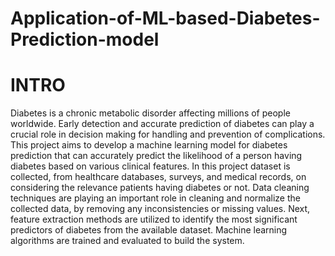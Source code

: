 # Application-of-ML-based-Diabetes-Prediction-model

# INTRO 
Diabetes is a chronic metabolic disorder affecting millions of people worldwide.
Early detection and accurate prediction of diabetes can play a crucial role in
decision making for handling and prevention of complications. This project aims
to develop a machine learning model for diabetes prediction that can accurately
predict the likelihood of a person having diabetes based on various clinical
features.
In this project dataset is collected, from healthcare databases, surveys, and medical
records, on considering the relevance patients having diabetes or not. Data
cleaning techniques are playing an important role in cleaning and normalize the
collected data, by removing any inconsistencies or missing values.
Next, feature extraction methods are utilized to identify the most significant
predictors of diabetes from the available dataset.
Machine learning algorithms are trained and evaluated to build the system.
